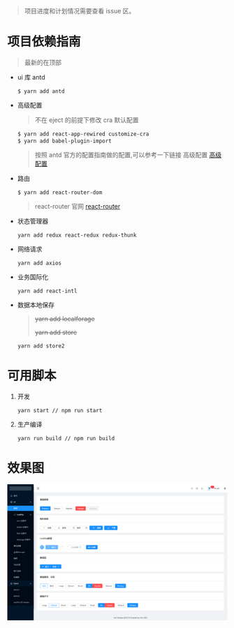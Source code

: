 > 项目进度和计划情况需要查看 issue 区。

# 项目依赖指南

> 最新的在顶部

- ui 库 antd

  ```
  $ yarn add antd
  ```

- 高级配置

  > 不在 eject 的前提下修改 cra 默认配置

  ```
  $ yarn add react-app-rewired customize-cra
  $ yarn add babel-plugin-import
  ```

  > 按照 antd 官方的配置指南做的配置,可以参考一下链接
  > 高级配置 [高级配置](https://ant.design/docs/react/use-with-create-react-app-cn#%E9%AB%98%E7%BA%A7%E9%85%8D%E7%BD%AE)

- 路由

  ```
  $ yarn add react-router-dom
  ```

  > react-router 官网 [react-router](https://reacttraining.com/react-router/web/guides/quick-start)

- 状态管理器

  ```
  yarn add redux react-redux redux-thunk
  ```

- 网络请求

  ```
  yarn add axios
  ```

- 业务国际化

  ```
  yarn add react-intl
  ```

- 数据本地保存
  > ~~yarn add localforage~~
  >
  > ~~yarn add store~~
  ```
  yarn add store2
  ```

# 可用脚本

1. 开发

   ```
   yarn start // npm run start
   ```

2. 生产编译

   ```
   yarn run build // npm run build
   ```

# 效果图

![](react-reference-demo-thumb.png)
